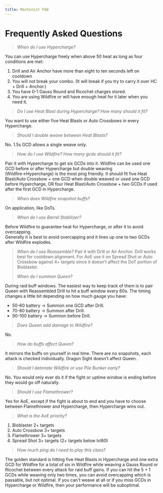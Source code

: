 ```yaml
---
title: Machinist FAQ
---
```

# Frequently Asked Questions

> *When do I use Hypercharge?*

You can use Hypercharge freely when above 50 heat as long as four conditions are met:

1. Drill and Air Anchor have more than eight to ten seconds left on cooldown
2. You will not break your combo. (It will break if you try to carry it over HC + Drill + Anchor.)
3. You have 0-1 Gauss Round and Ricochet charges stored.
4. You are using Wildfire or will have enough heat for it later when you need it.

> *Do I use Heat Blast during Hypercharge? How many should it fit?*

You want to use either five Heat Blasts or Auto Crossbows in every Hypercharge.

> *Should I double weave between Heat Blasts?*

No. 1.5s GCD allows a single weave only.

> *How do I use Wildfire? How many gcds should it fit?*

Pair it with Hypercharge to get six GCDs into it. Wildfire can be used one GCD before or after Hypercharge but double weaving (Wildfire→Hypercharge) is the most ping friendly. It should fit five Heat Blast/Auto Crossbow + one GCD when double weaved or used one GCD before Hypercharge, OR four Heat Blast/Auto Crossbow + two GCDs if used after the first GCD in Hypercharge.

> *When does Wildfire snapshot buffs?*

On application, like DoTs.

> *When do I use Barrel Stabilizer?*

Before Wildfire to guarantee heat for Hypercharge, or after it to avoid overcapping.\
Generally it is best to avoid overcapping and it lines up one to two GCDs after Wildfire explodes.

> *When do I use Reassemble?*
> Pair it with Drill or Air Anchor. Drill works best for cooldown alignment. For AoE use it on Spread Shot or Auto Crossbow against 4+ targets since it doesn't affect the DoT portion of Bioblaster.
>
> *When do I summon Queen?*

During raid buff windows. The easiest way to keep track of them is to pair Queen with Reassembled Drill to hit a buff window every 60s. The timing changes a little bit depending on how much gauge you have:

* 50-60 battery → Summon one GCD after Drill.
* 70-80 battery → Summon after Drill.
* 90-100 battery → Summon before Drill.

> *Does Queen add damage to Wildfire?*

No.

> *How do buffs affect Queen?*

It mirrors the buffs on yourself in real time. There are no snapshots, each attack is checked individually. Dragon Sight doesn't affect Queen.

> *Should I detonate Wildfire or use Pile Bunker early?*

No. You would only ever do it if the fight or uptime window is ending before they would go off naturally.

> *Should I use Flamethrower?*

Yes for AoE, except if the fight is about to end and you have to choose between Flamethrower and Hypercharge, then Hypercharge wins out.

> *What is the AoE priority?*

1. Bioblaster 2+ targets
2. Auto Crossbow 3+ targets
3. Flamethrower 3+ targets
4. Spread Shot 3+ targets (2+ targets below lvl80)

> *How much ping do I need to play this class?*

The golden standard is hitting five Heat Blasts in Hypercharge and one extra GCD for Wildfire for a total of six in Wildfire while weaving a Gauss Round or Ricochet between every attack for raid buff gains. If you can hit the 5 + 1 GCDs while weaving only two times, you can avoid overcapping which is passable, but not optimal. If you can't weave at all or if you miss GCDs in Hypercharge or Wildfire, then your performance will be suboptimal.